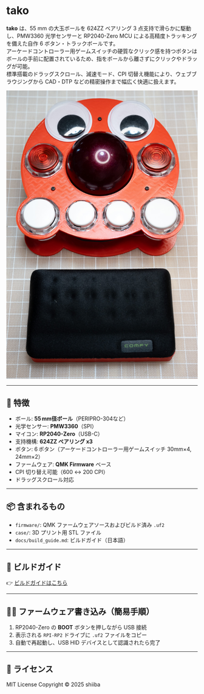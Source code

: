# tako

**tako** は、55 mm の大玉ボールを 624ZZ ベアリング 3 点支持で滑らかに駆動し、PMW3360 光学センサーと RP2040‏-Zero MCU による高精度トラッキングを備えた自作 6 ボタン・トラックボールです。  
アーケードコントローラー用ゲームスイッチの硬質なクリック感を持つボタンはボールの手前に配置されているため、指をボールから離さずにクリックやドラッグが可能。  
標準搭載のドラッグスクロール、減速モード、CPI 切替え機能により、ウェブブラウジングから CAD・DTP などの精密操作まで幅広く快適に扱えます。

![tako](docs/images/tako_sample.jpg)

---

## 🔧 特徴

* ボール: **55 mm径ボール**（PERIPRO-304など）
* 光学センサー: **PMW3360**（SPI）
* マイコン: **RP2040-Zero**（USB-C）
* 支持機構: **624ZZ ベアリング x3**
* ボタン: 6 ボタン（アーケードコントローラー用ゲームスイッチ 30mm×4, 24mm×2）
* ファームウェア: **QMK Firmware** ベース
* CPI 切り替え可能（600 ↔ 200 CPI）
* ドラッグスクロール対応

---

## 📦 含まれるもの

* `firmware/`: QMK ファームウェアソースおよびビルド済み `.uf2`
* `case/`: 3D プリント用 STL ファイル
* `docs/build_guide.md`: ビルドガイド（日本語）

---

## 📘 ビルドガイド

👉 [ビルドガイドはこちら](docs/build_guide.md)

---

## 🧑‍💻 ファームウェア書き込み（簡易手順）

1. RP2040-Zero の **BOOT** ボタンを押しながら USB 接続
2. 表示される `RPI-RP2` ドライブに `.uf2` ファイルをコピー
3. 自動で再起動し、USB HID デバイスとして認識されたら完了

---

## 📜 ライセンス

MIT License
Copyright © 2025 shiiba
